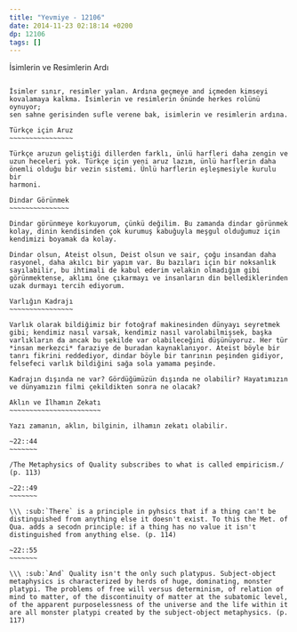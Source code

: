 ```yaml
---
title: "Yevmiye - 12106"
date: 2014-11-23 02:18:14 +0200
dp: 12106
tags: []
---
```


İsimlerin ve Resimlerin Ardı
~~~~~~~~~~~~~~~~~~~~~~~~~~~~

İsimler sınır, resimler yalan. Ardına geçmeye and içmeden kimseyi
kovalamaya kalkma. İsimlerin ve resimlerin önünde herkes rolünü oynuyor;
sen sahne gerisinden sufle verene bak, isimlerin ve resimlerin ardına.

Türkçe için Aruz
~~~~~~~~~~~~~~~~

Türkçe aruzun geliştiği dillerden farklı, ünlü harfleri daha zengin ve
uzun heceleri yok. Türkçe için yeni aruz lazım, ünlü harflerin daha
önemli olduğu bir vezin sistemi. Ünlü harflerin eşleşmesiyle kurulu bir
harmoni.

Dindar Görünmek
~~~~~~~~~~~~~~~

Dindar görünmeye korkuyorum, çünkü değilim. Bu zamanda dindar görünmek
kolay, dinin kendisinden çok kurumuş kabuğuyla meşgul olduğumuz için
kendimizi boyamak da kolay.

Dindar olsun, Ateist olsun, Deist olsun ve sair, çoğu insandan daha
rasyonel, daha akılcı bir yapım var. Bu bazıları için bir noksanlık
sayılabilir, bu ihtimali de kabul ederim velakin olmadığım gibi
görünmektense, aklımı öne çıkarmayı ve insanların din bellediklerinden
uzak durmayı tercih ediyorum.

Varlığın Kadrajı
~~~~~~~~~~~~~~~~

Varlık olarak bildiğimiz bir fotoğraf makinesinden dünyayı seyretmek
gibi; kendimiz nasıl varsak, kendimiz nasıl varolabilmişsek, başka
varlıkların da ancak bu şekilde var olabileceğini düşünüyoruz. Her tür
*insan merkezci* faraziye de buradan kaynaklanıyor. Ateist böyle bir
tanrı fikrini reddediyor, dindar böyle bir tanrının peşinden gidiyor,
felsefeci varlık bildiğini sağa sola yamama peşinde.

Kadrajın dışında ne var? Gördüğümüzün dışında ne olabilir? Hayatımızın
ve dünyamızın filmi çekildikten sonra ne olacak?

Aklın ve İlhamın Zekatı
~~~~~~~~~~~~~~~~~~~~~~~

Yazı zamanın, aklın, bilginin, ilhamın zekatı olabilir.

~22::44
~~~~~~~

/The Metaphysics of Quality subscribes to what is called empiricism./
(p. 113)

~22::49
~~~~~~~

\\\ :sub:`There` is a principle in pyhsics that if a thing can't be
distinguished from anything else it doesn't exist. To this the Met. of
Qua. adds a secodn principle: if a thing has no value it isn't
distinguished from anything else. (p. 114)

~22::55
~~~~~~~

\\\ :sub:`And` Quality isn't the only such platypus. Subject-object
metaphysics is characterized by herds of huge, dominating, monster
platypi. The problems of free will versus determinism, of relation of
mind to matter, of the discontinuity of matter at the subatomic level,
of the apparent purposelessness of the universe and the life within it
are all monster platypi created by the subject-object metaphysics. (p.
117)

